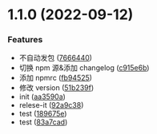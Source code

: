 # 1.1.0 (2022-09-12)

### Features

- 不自动发包 ([7666440](https://github.com/zhangfy1994/create-app-zfy/commit/766644019ac82564f78a6011e70ac36a99a7cee6))
- 切换 npm 源&添加 changelog ([c915e6b](https://github.com/zhangfy1994/create-app-zfy/commit/c915e6bdb47b191c795f022dcc8768a9b8a4904d))
- 添加 npmrc ([fb94525](https://github.com/zhangfy1994/create-app-zfy/commit/fb9452559ef705636dcb873ddd3c5a97b7af7af5))
- 修改 version ([51b239f](https://github.com/zhangfy1994/create-app-zfy/commit/51b239f4b40928860116043f2915c046276fcef1))
- init ([aa3590a](https://github.com/zhangfy1994/create-app-zfy/commit/aa3590a5ec4218c0608675c32c08dd84d63335d0))
- relese-it ([92a9c38](https://github.com/zhangfy1994/create-app-zfy/commit/92a9c38920cd4377804204afcc7ab182fc2945bb))
- test ([189675e](https://github.com/zhangfy1994/create-app-zfy/commit/189675e97b498a3125a6c0b784d9ecd8d2ec6651))
- test ([83a7cad](https://github.com/zhangfy1994/create-app-zfy/commit/83a7cad1d9f90f16d4622f298c322744701c6fb3))
